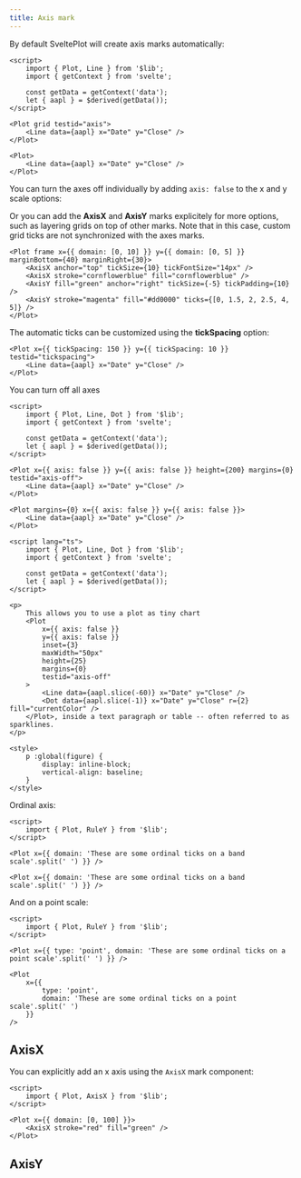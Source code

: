 ```yaml
---
title: Axis mark
---
```


By default SveltePlot will create axis marks automatically:

```svelte live
<script>
    import { Plot, Line } from '$lib';
    import { getContext } from 'svelte';

    const getData = getContext('data');
    let { aapl } = $derived(getData());
</script>

<Plot grid testid="axis">
    <Line data={aapl} x="Date" y="Close" />
</Plot>
```

```svelte
<Plot>
    <Line data={aapl} x="Date" y="Close" />
</Plot>
```

You can turn the axes off individually by adding `axis: false` to the x and y scale options:

Or you can add the **AxisX** and **AxisY** marks explicitely for more options, such as
layering grids on top of other marks. Note that in this case, custom grid ticks are not synchronized
with the axes marks.

```svelte
<Plot frame x={{ domain: [0, 10] }} y={{ domain: [0, 5] }} marginBottom={40} marginRight={30}>
    <AxisX anchor="top" tickSize={10} tickFontSize="14px" />
    <AxisX stroke="cornflowerblue" fill="cornflowerblue" />
    <AxisY fill="green" anchor="right" tickSize={-5} tickPadding={10} />
    <AxisY stroke="magenta" fill="#dd0000" ticks={[0, 1.5, 2, 2.5, 4, 5]} />
</Plot>
```

The automatic ticks can be customized using the <b>tickSpacing</b> option:

```svelte
<Plot x={{ tickSpacing: 150 }} y={{ tickSpacing: 10 }} testid="tickspacing">
    <Line data={aapl} x="Date" y="Close" />
</Plot>
```

You can turn off all axes

```svelte live
<script>
    import { Plot, Line, Dot } from '$lib';
    import { getContext } from 'svelte';

    const getData = getContext('data');
    let { aapl } = $derived(getData());
</script>

<Plot x={{ axis: false }} y={{ axis: false }} height={200} margins={0} testid="axis-off">
    <Line data={aapl} x="Date" y="Close" />
</Plot>
```

```svelte
<Plot margins={0} x={{ axis: false }} y={{ axis: false }}>
    <Line data={aapl} x="Date" y="Close" />
</Plot>
```

```svelte live
<script lang="ts">
    import { Plot, Line, Dot } from '$lib';
    import { getContext } from 'svelte';

    const getData = getContext('data');
    let { aapl } = $derived(getData());
</script>

<p>
    This allows you to use a plot as tiny chart
    <Plot
        x={{ axis: false }}
        y={{ axis: false }}
        inset={3}
        maxWidth="50px"
        height={25}
        margins={0}
        testid="axis-off"
    >
        <Line data={aapl.slice(-60)} x="Date" y="Close" />
        <Dot data={aapl.slice(-1)} x="Date" y="Close" r={2} fill="currentColor" />
    </Plot>, inside a text paragraph or table -- often referred to as sparklines.
</p>

<style>
    p :global(figure) {
        display: inline-block;
        vertical-align: baseline;
    }
</style>
```

Ordinal axis:

```svelte live
<script>
    import { Plot, RuleY } from '$lib';
</script>

<Plot x={{ domain: 'These are some ordinal ticks on a band scale'.split(' ') }} />
```

```svelte
<Plot x={{ domain: 'These are some ordinal ticks on a band scale'.split(' ') }} />
```

And on a point scale:

```svelte live
<script>
    import { Plot, RuleY } from '$lib';
</script>

<Plot x={{ type: 'point', domain: 'These are some ordinal ticks on a point scale'.split(' ') }} />
```

```svelte
<Plot
    x={{
        type: 'point',
        domain: 'These are some ordinal ticks on a point scale'.split(' ')
    }}
/>
```

## AxisX

You can explicitly add an x axis using the `AxisX` mark component:

```svelte live
<script>
    import { Plot, AxisX } from '$lib';
</script>

<Plot x={{ domain: [0, 100] }}>
    <AxisX stroke="red" fill="green" />
</Plot>
```

## AxisY
